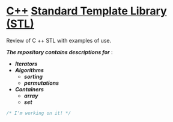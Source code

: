 # [C++](https://www.geeksforgeeks.org/c-plus-plus/) [Standard Template Library (STL)](https://www.geeksforgeeks.org/the-c-standard-template-library-stl/)  

Review of C ++ STL with examples of use.  

***The repository contains descriptions for*** : 
  * ***Iterators***  
  * ***Algorithms***
    - ___sorting___
    - ___permutations___
  * ***Containers*** 
    - ___array___
    - ___set___
```cpp
/* I'm working on it! */
```
